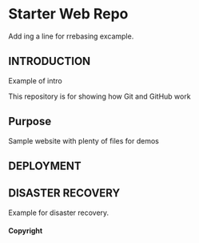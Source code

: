 # Starter Web Repo

  Add ing a line for rrebasing excample.

## INTRODUCTION

Example of intro

This repository is for showing how Git and GitHub work

## Purpose

Sample website with plenty of files for demos


## DEPLOYMENT

## DISASTER RECOVERY

Example for disaster recovery.

#### Copyright

